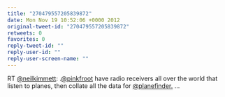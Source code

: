 ```yaml
---
title: "270479557205839872"
date: Mon Nov 19 10:52:06 +0000 2012
original-tweet-id: "270479557205839872"
retweets: 0
favorites: 0
reply-tweet-id: ""
reply-user-id: ""
reply-user-screen-name: ""
---
```

RT <a href="https://twitter.com/neilkimmett">@neilkimmett</a>: .<a href="https://twitter.com/pinkfroot">@pinkfroot</a> have radio receivers all over the world that listen to planes, then collate all the data for <a href="https://twitter.com/planefinder.">@planefinder.</a>  ...
